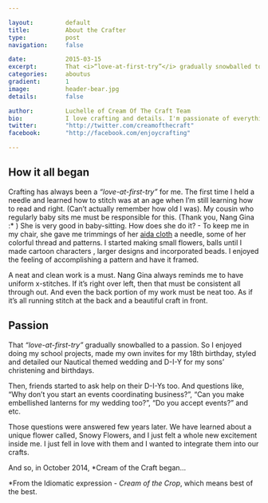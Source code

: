 ```yaml
---

layout:			default
title:  		About the Crafter
type:			post
navigation: 	false

date:   		2015-03-15
excerpt: 		That <i>“love-at-first-try”</i> gradually snowballed to a passion. So I enjoyed doing my school projects, made my own invites for my 18th birthday, styled and detailed our Nautical themed wedding and D-I-Y for my sons’ christening and birthdays.
categories:		aboutus
gradient: 		1
image: 			header-bear.jpg
details:		false

author: 		Luchelle of Cream Of The Craft Team
bio: 			I love crafting and details. I'm passionate of everything I make. 
twitter: 		"http://twitter.com/creamofthecraft"
facebook: 		"http://facebook.com/enjoycrafting"

---
```


## How it all began

Crafting has always been a <i>“love-at-first-try”</i> for me. The first time I held a needle and learned how to stitch was at an age when I’m still learning how to read and right. (Can’t actually remember how old I was). My cousin who regularly baby sits me must be responsible for this. (Thank you, Nang Gina :* ) She is very good in baby-sitting. How does she do it? - To keep me in my chair, she gave me trimmings of her [aida cloth][aida cloth] a needle, some of her colorful thread and patterns. I started making small flowers, balls until I made cartoon characters , larger designs and incorporated beads. I enjoyed the feeling of accomplishing a pattern and have it framed.

A neat and clean work is a must. Nang Gina always reminds me to have uniform x-stitches. If it’s right over left, then that must be consistent all through out. And even the back portion of my work must be neat too. As if it’s all running stitch at the back and a beautiful craft in front. 

## Passion

That <i>“love-at-first-try”</i> gradually snowballed to a passion. So I enjoyed doing my school projects, made my own invites for my 18th birthday, styled and detailed our Nautical themed wedding and D-I-Y for my sons’ christening and birthdays.

Then, friends started to ask help on their D-I-Ys too. And questions like, “Why don’t you start an events coordinating business?”, “Can you make embellished lanterns for my wedding too?”, “Do you accept events?” and etc.

Those questions were answered few years later. We have learned about a unique flower called, Snowy Flowers, and I just felt a whole new excitement inside me. I just fell in love with them and I wanted to integrate them into our crafts.

And so, in October 2014, *Cream of the Craft began…

*From the Idiomatic expression - <i>Cream of the Crop</i>, which means best of the best.

[aida cloth]: https://www.google.com/search?sourceid=chrome&ie=UTF-8&q=aida+cloth

